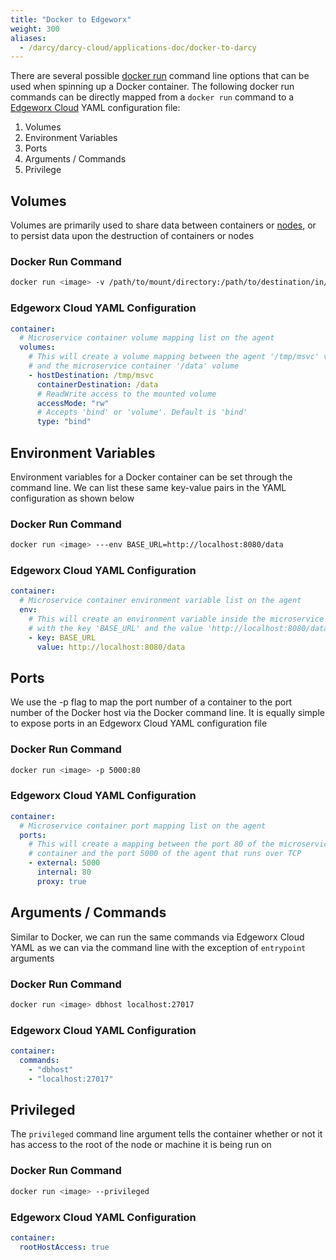 ```yaml
---
title: "Docker to Edgeworx"
weight: 300
aliases:
  - /darcy/darcy-cloud/applications-doc/docker-to-darcy
---
```


There are several
possible [docker run](https://docs.docker.com/engine/reference/commandline/run/) command line
options that can be used when spinning up a Docker container. The following docker run commands can
be directly mapped from a `docker run` command to a [Edgeworx Cloud](/docs/cloud/start-portal) YAML configuration file:

1. Volumes
2. Environment Variables
3. Ports
4. Arguments / Commands
5. Privilege

## Volumes

Volumes are primarily used to share data between containers or [nodes](../cloud/adding-nodes/_index.md), or to persist data upon the
destruction of containers or nodes

### Docker Run Command

```bash
docker run <image> -v /path/to/mount/directory:/path/to/destination/in/container
```

### Edgeworx Cloud YAML Configuration

```yaml
container:
  # Microservice container volume mapping list on the agent
  volumes:
    # This will create a volume mapping between the agent '/tmp/msvc' volume
    # and the microservice container '/data' volume
    - hostDestination: /tmp/msvc
      containerDestination: /data
      # ReadWrite access to the mounted volume
      accessMode: "rw"
      # Accepts 'bind' or 'volume'. Default is 'bind'
      type: "bind"
```

## Environment Variables

Environment variables for a Docker container can be set through the command line. We can list these
same key-value pairs in the YAML configuration as shown below

### Docker Run Command

```bash
docker run <image> ---env BASE_URL=http://localhost:8080/data
```

### Edgeworx Cloud YAML Configuration

```yaml
container:
  # Microservice container environment variable list on the agent
  env:
    # This will create an environment variable inside the microservice container
    # with the key 'BASE_URL' and the value 'http://localhost:8080/data'
    - key: BASE_URL
      value: http://localhost:8080/data
```

## Ports

We use the -p flag to map the port number of a container to the port number of the Docker host via
the Docker command line. It is equally simple to expose ports in an Edgeworx Cloud YAML configuration
file

### Docker Run Command

```bash
docker run <image> -p 5000:80
```

### Edgeworx Cloud YAML Configuration

```yaml
container:
  # Microservice container port mapping list on the agent
  ports:
    # This will create a mapping between the port 80 of the microservice
    # container and the port 5000 of the agent that runs over TCP
    - external: 5000
      internal: 80
      proxy: true
```

## Arguments / Commands

Similar to Docker, we can run the same commands via Edgeworx Cloud YAML as we can via the command line
with the exception of `entrypoint` arguments

### Docker Run Command

```bash
docker run <image> dbhost localhost:27017
```

### Edgeworx Cloud YAML Configuration

```yaml
container:
  commands:
    - "dbhost"
    - "localhost:27017"
```

## Privileged

The `privileged` command line argument tells the container whether or not it has access to the root
of the node or machine it is being run on

### Docker Run Command

```bash
docker run <image> --privileged
```

### Edgeworx Cloud YAML Configuration

```yaml
container:
  rootHostAccess: true
```
